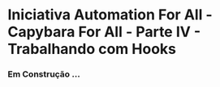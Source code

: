 # Iniciativa Automation For All - Capybara For All - Parte IV - Trabalhando com Hooks

### Em Construção ... 

